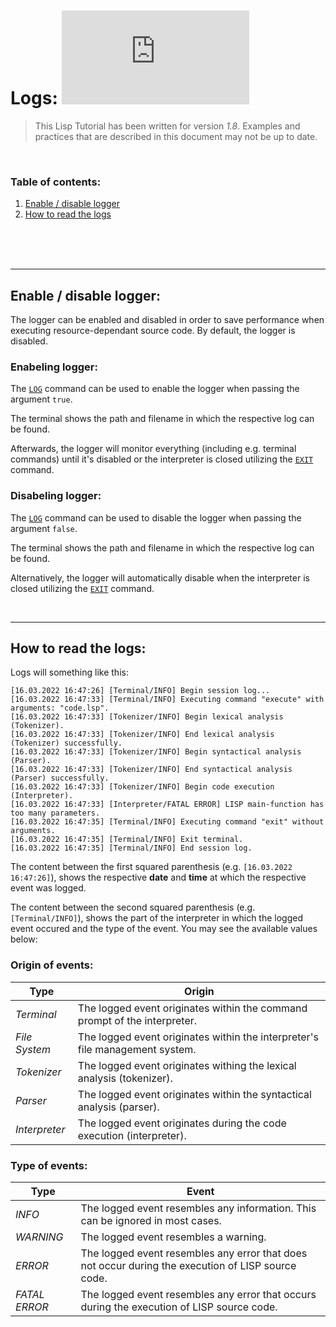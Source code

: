 # Logs: ![](https://img.shields.io/github/size/Christian-2003/LISP-Interpreter/Documentation/Command%20Prompt/Logs.md?label=File%20size)
> This Lisp Tutorial has been written for version _1.8_. Examples and practices that are described in this document may not be up to date.

<br/>

### Table of contents:
1. [Enable / disable logger](#enabledisable)
2. [How to read the logs](#read)

<br/>
<br/>
<br/>

***

## Enable / disable logger: <a name="enabledisable"></a>

The logger can be enabled and disabled in order to save performance when executing resource-dependant source code. By default, the logger is disabled.

### Enabeling logger:

The [`LOG`](https://github.com/Christian-2003/LISP-Interpreter/blob/main/Documentation/Command%20Prompt/Commands.md#log) command can be used to enable the logger when passing the argument `true`.

The terminal shows the path and filename in which the respective log can be found.

Afterwards, the logger will monitor everything (including e.g. terminal commands) until it's disabled or the interpreter is closed utilizing the [`EXIT`](https://github.com/Christian-2003/LISP-Interpreter/blob/main/Documentation/Command%20Prompt/Commands.md#exit) command.

### Disabeling logger:

The [`LOG`](https://github.com/Christian-2003/LISP-Interpreter/blob/main/Documentation/Command%20Prompt/Commands.md#log) command can be used to disable the logger when passing the argument `false`.

The terminal shows the path and filename in which the respective log can be found.

Alternatively, the logger will automatically disable when the interpreter is closed utilizing the [`EXIT`](https://github.com/Christian-2003/LISP-Interpreter/blob/main/Documentation/Command%20Prompt/Commands.md#exit) command.

<br/>

***

## How to read the logs: <a name="read"></a>

Logs will something like this:

```logtalk
[16.03.2022 16:47:26] [Terminal/INFO] Begin session log...
[16.03.2022 16:47:33] [Terminal/INFO] Executing command "execute" with arguments: "code.lsp".
[16.03.2022 16:47:33] [Tokenizer/INFO] Begin lexical analysis (Tokenizer).
[16.03.2022 16:47:33] [Tokenizer/INFO] End lexical analysis (Tokenizer) successfully.
[16.03.2022 16:47:33] [Tokenizer/INFO] Begin syntactical analysis (Parser).
[16.03.2022 16:47:33] [Tokenizer/INFO] End syntactical analysis (Parser) successfully.
[16.03.2022 16:47:33] [Tokenizer/INFO] Begin code execution (Interpreter).
[16.03.2022 16:47:33] [Interpreter/FATAL ERROR] LISP main-function has too many parameters.
[16.03.2022 16:47:35] [Terminal/INFO] Executing command "exit" without arguments.
[16.03.2022 16:47:35] [Terminal/INFO] Exit terminal.
[16.03.2022 16:47:35] [Terminal/INFO] End session log.
```

The content between the first squared parenthesis (e.g. `[16.03.2022 16:47:26]`), shows the respective **date** and **time** at which the respective event was logged.

The content between the second squared parenthesis (e.g. `[Terminal/INFO]`), shows the part of the interpreter in which the logged event occured and the type of the event. You may see the available values below:

### Origin of events:

Type | Origin
---  | ---
_Terminal_ | The logged event originates within the command prompt of the interpreter.
_File System_ | The logged event originates within the interpreter's file management system.
_Tokenizer_ | The logged event originates withing the lexical analysis (tokenizer).
_Parser_ | The logged event originates within the syntactical analysis (parser).
_Interpreter_ | The logged event originates during the code execution (interpreter).

### Type of events:

Type | Event
--- | ---
_INFO_ | The logged event resembles any information. This can be ignored in most cases.
_WARNING_ | The logged event resembles a warning.
_ERROR_ | The logged event resembles any error that does not occur during the execution of LISP source code.
_FATAL ERROR_ | The logged event resembles any error that occurs during the execution of LISP source code.
